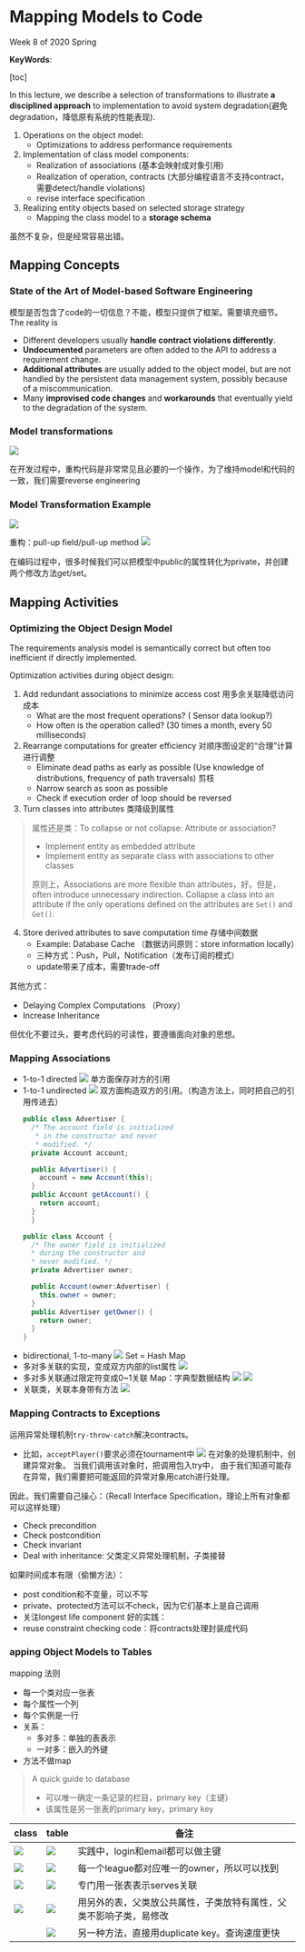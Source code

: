 # Mapping Models to Code

<!-----
title: 【Software Engineering】Mapping Models to Code
url: se-codes
date: 2020-04-23 10:00:25
tags: 
- Software Engineering

categories: 
- Courses

----->

Week 8 of 2020 Spring

**KeyWords**: 

<!--more-->

[toc]

In this lecture, we describe a selection of transformations to illustrate **a disciplined approach** to implementation to avoid system degradation(避免degradation，降低原有系统的性能表现). 
1. Operations on the object model: 
   - Optimizations to address performance requirements
2. Implementation of class model components: 
   - Realization of associations (基本会映射成对象引用)
   - Realization of operation, contracts (大部分编程语言不支持contract，需要detect/handle violations)
   - revise interface specification
3. Realizing entity objects based on selected storage strategy
   - Mapping the class model to a **storage schema**

虽然不复杂，但是经常容易出错。

## Mapping Concepts

### State of the Art of Model-based Software Engineering

模型是否包含了code的一切信息？不能，模型只提供了框架。需要填充细节。The reality is

- Different developers usually **handle contract violations differently**. 
- **Undocumented** parameters are  often added to the API to address a requirement change. 
- **Additional attributes** are usually added to the object model, but are not handled by the persistent data management system, possibly because of a miscommunication. 
- Many **improvised code changes** and **workarounds** that eventually yield to the degradation of the system.

### Model transformations


![](./img/04-23-10-16-58.png)

在开发过程中，重构代码是非常常见且必要的一个操作，为了维持model和代码的一致，我们需要reverse engineering

### Model Transformation Example
![](./img/04-23-10-25-40.png)

重构：pull-up field/pull-up method
![](./img/04-23-10-25-21.png)

在编码过程中，很多时候我们可以把模型中public的属性转化为private，并创建两个修改方法get/set。


## Mapping Activities

### Optimizing the Object Design Model

The requirements analysis model is semantically correct but often too inefficient if directly implemented.

Optimization activities during object design:
1. Add redundant associations to minimize access cost 用多余关联降低访问成本
   - What are the most frequent operations? ( Sensor data lookup?)
   - How often is the operation called? (30 times a month, every 50 milliseconds)
2. Rearrange computations for greater efficiency 对顺序图设定的“合理”计算进行调整
   - Eliminate dead paths as early as possible (Use knowledge of distributions, frequency of path traversals) 剪枝
   - Narrow search as soon as possible 
   - Check if execution order of loop should be reversed
3. Turn classes into attributes 类降级到属性
> 属性还是类：To collapse or not collapse: Attribute or association?
> - Implement entity as embedded attribute
> - Implement entity as separate class with associations to other classes 
> 
> 原则上，Associations are more flexible than attributes，好。但是，often introduce unnecessary indirection. 
> Collapse a class into an attribute if the only operations defined on the attributes are `Set()` and `Get()`.

4. Store derived attributes to save computation time 存储中间数据
   - Example: Database Cache （数据访问原则：store information locally）
   - 三种方式：Push，Pull，Notification（发布订阅的模式）
   - update带来了成本，需要trade-off

其他方式：
- Delaying Complex Computations （Proxy）
- Increase Inheritance

但优化不要过头，要考虑代码的可读性，要遵循面向对象的思想。


### Mapping Associations

- 1-to-1 directed
  ![](./img/04-23-11-02-30.png)
  单方面保存对方的引用
- 1-to-1 undirected
  ![](./img/04-23-11-03-19.png)
  双方面构造双方的引用。（构造方法上，同时把自己的引用传进去）
  ```java
  public class Advertiser {
    /* The account field is initialized
	 * in the constructor and never
	 * modified. */
    private Account account;

    public Advertiser() {
      account = new Account(this);
    }
    public Account getAccount() {
      return account;
    }
    }

  public class Account {
    /* The owner field is initialized
    * during the constructor and
    * never modified. */
    private Advertiser owner;

    public Account(owner:Advertiser) {
      this.owner = owner;
    }
    public Advertiser getOwner() {
      return owner;
    }
  }
  ```
- bidirectional, 1-to-many
  ![](./img/04-23-11-06-45.png)
  Set = Hash Map
- 多对多关联的实现，变成双方内部的list属性
  ![](./img/04-23-11-07-58.png)
- 多对多关联通过限定符变成0~1关联
  Map：字典型数据结构
  ![](./img/04-23-11-09-23.png)
  ![](./img/04-23-11-09-53.png)
- 关联类，关联本身带有方法
  ![](./img/04-23-11-11-09.png)
  

### Mapping Contracts to Exceptions

运用异常处理机制`try-throw-catch`解决contracts。
- 比如，`acceptPlayer()`要求必须在tournament中
  ![](./img/04-23-11-13-41.png)
  在对象的处理机制中，创建异常对象。
  当我们调用该对象时，把调用包入try中，
  由于我们知道可能存在异常，我们需要把可能返回的异常对象用catch进行处理。

因此，我们需要自己操心：（Recall Interface Specification，理论上所有对象都可以这样处理）
- Check precondition
- Check postcondition
- Check invariant
- Deal with inheritance: 父类定义异常处理机制，子类接替

如果时间成本有限（偷懒方法）：
- post condition和不变量，可以不写
- private、protected方法可以不check，因为它们基本上是自己调用
- 关注longest life component
好的实践：
- reuse constraint checking code：将contracts处理封装成代码

### apping Object Models to Tables

mapping 法则
- 每一个类对应一张表
- 每个属性一个列
- 每个实例是一行
- 关系：
  - 多对多：单独的表表示
  - 一对多：嵌入的外键
- 方法不做map

> A quick guide to database
> - 可以唯一确定一条记录的栏目，primary key（主键）
> - 该属性是另一张表的primary key，primary key


| class | table | 备注 |
| --- | --- | -- |
| ![](./img/04-23-11-22-03.png)  | ![](./img/04-23-11-22-15.png) | 实践中，login和email都可以做主键 |
| ![](./img/04-23-11-25-40.png) | ![](./img/04-23-11-25-56.png) | 每一个league都对应唯一的owner，所以可以找到 |
| ![](./img/04-23-11-28-08.png) | ![](./img/04-23-11-28-22.png) | 专门用一张表表示serves关联 |
| ![](./img/04-23-11-30-11.png) | ![](./img/04-23-11-30-19.png) | 用另外的表，父类放公共属性，子类放特有属性，父类不影响子类，易修改 |
| | ![](./img/04-23-11-31-30.png) | 另一种方法，直接用duplicate key。查询速度更快|





